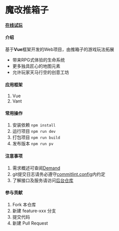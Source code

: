 # 魔改推箱子

#### [在线试玩](http://aring1998.gitee.io/sokoban-online/)

#### 介绍
基于**Vue**框架开发的Web项目，由推箱子的游戏玩法拓展
* 带来RPG式体验的生命系统
* 更多独具匠心的地图元素
* 允许玩家天马行空的创意工坊

#### 应用框架
1. Vue
2. Vant

#### 常用操作
1. 安装依赖 `npm install`
2. 运行项目 `npm run dev`
3. 打包项目 `npm run build`
4. 发布版本 `npm run pv`

#### 注意事项
1. 需求概述可查阅[Demand](/docs/Demand.md)
2. git提交日志请务必遵守[commitlint.config](/commitlint.config.js)内约定
3. 了解接口及服务请访问[后台仓库](https://gitee.com/funzeros/box-man)

#### 参与贡献
1. Fork 本仓库
2. 新建 feature-xxx 分支
3. 提交代码
4. 新建 Pull Request
